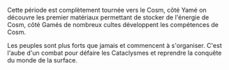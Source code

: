 Cette période est complètement tournée vers le Cosm, côté Yamé on découvre les premier matériaux permettant de stocker de l'énergie de Cosm, côté Gamés de nombreux cultes développent les compétences de Cosm.

  

Les peuples sont plus forts que jamais et commencent à s'organiser. C'est l'aube d'un combat pour défaire les Cataclysmes et reprendre la conquête du monde de la surface.